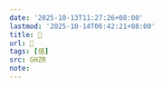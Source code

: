 ```yaml
---
date: '2025-10-13T11:27:26+08:00'
lastmod: '2025-10-14T06:42:21+08:00'
title: 󰗪
url: 󰗪
tags: [值]
src: GHZR
note:
---
```


